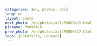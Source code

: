 ```yaml
---
categories: [en, photos, all]
lang: en
layout: photo
next_photo: /en/photos/all/P0000415.html
picname: P0000416
prev_photo: /en/photos/all/P0000417.html
tags: [Fotofalle, Leopard]
---
```

